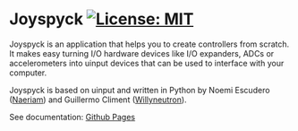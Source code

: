 # Joyspyck [![License: MIT](https://img.shields.io/badge/License-MIT-yellow.svg)](https://opensource.org/licenses/MIT)

Joyspyck is an application that helps you to create controllers from scratch. It makes easy turning I/O hardware devices like I/O expanders, ADCs or accelerometers into uinput devices that can be used to interface with your computer.

Joyspyck is based on uinput and written in Python by Noemi Escudero ([Naeriam](https://github.com/naeriam)) and Guillermo Climent ([Willyneutron](https://github.com/willyneutron)).

See documentation: [Github Pages](https://Naeriam.github.io/Joyspyck/)

